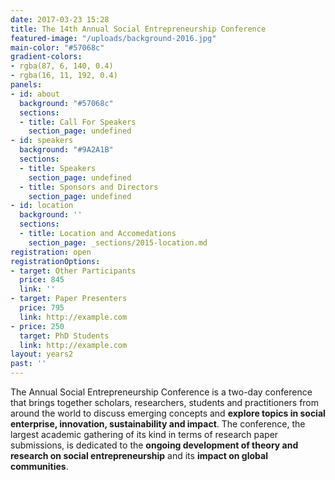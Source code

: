 ```yaml
---
date: 2017-03-23 15:28
title: The 14th Annual Social Entrepreneurship Conference
featured-image: "/uploads/background-2016.jpg"
main-color: "#57068c"
gradient-colors:
- rgba(87, 6, 140, 0.4)
- rgba(16, 11, 192, 0.4)
panels:
- id: about
  background: "#57068c"
  sections:
  - title: Call For Speakers
    section_page: undefined
- id: speakers
  background: "#9A2A1B"
  sections:
  - title: Speakers
    section_page: undefined
  - title: Sponsors and Directors
    section_page: undefined
- id: location
  background: ''
  sections:
  - title: Location and Accomedations
    section_page: _sections/2015-location.md
registration: open
registrationOptions:
- target: Other Participants
  price: 845
  link: ''
- target: Paper Presenters
  price: 795
  link: http://example.com
- price: 250
  target: PhD Students
  link: http://example.com
layout: years2
past: ''
---
```



The Annual Social Entrepreneurship Conference is a two-day conference that brings together scholars, researchers, students and practitioners from around the world to discuss emerging concepts and **explore topics in social enterprise, innovation, sustainability and impact**. The conference, the largest academic gathering of its kind in terms of research paper submissions, is dedicated to the **ongoing development of theory and research on social entrepreneurship** and its **impact on global communities**.